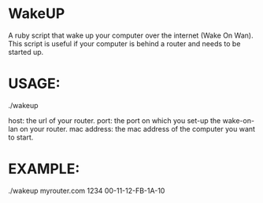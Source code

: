 WakeUP
======

A ruby script that wake up your computer over the internet (Wake On Wan).
This script is useful if your computer is behind a router and needs to be started up.

USAGE:
======

./wakeup <host> <port> <mac address>

host: the url of your router.
port: the port on which you set-up the wake-on-lan on your router.
mac address: the mac address of the computer you want to start.

EXAMPLE:
========

./wakeup myrouter.com 1234 00-11-12-FB-1A-10